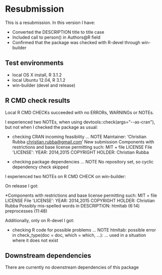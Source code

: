 # Resubmission
This is a resubmission. In this version I have:

* Converted the DESCRIPTION title to title case
* Included call to person() in Authors@R field
* Confirmed that the package was checked with R-devel through win-builder

## Test environments
* local OS X install, R 3.1.2
* local Ubuntu 12.04, R 3.1.2
* win-builder (devel and release)

## R CMD check results
Local R CMD CHECKs succeeded with no ERRORs, WARNINGs or NOTEs. 

I experienced two NOTEs, when using devtools::check(args="--as-cran"), but not when I checked the package as usual:

* checking CRAN incoming feasibility ... NOTE
  Maintainer: ‘Christian Rubba <christian.rubba@gmail.com>’
  New submission
  Components with restrictions and base license permitting such:
  MIT + file LICENSE
  File 'LICENSE':
  YEAR: 2014,2015
  COPYRIGHT HOLDER: Christian Rubba
  
* checking package dependencies ... NOTE
  No repository set, so cyclic dependency check skipped
  
I experienced two NOTEs on R CMD CHECK on win-builder:

On release I got:

*Components with restrictions and base license permitting such:
  MIT + file LICENSE 
  File 'LICENSE':
  YEAR: 2014,2015
  COPYRIGHT HOLDER: Christian Rubba
  Possibly mis-spelled words in DESCRIPTION:
  htmltab (6:14)
  preprocesses (11:48)
  
Additionally, only on R-devel I got:

* checking R code for possible problems ... NOTE
  htmltab: possible error in check_type(doc = doc, which = which, ...):
  ... used in a situation where it does not exist

## Downstream dependencies
There are currently no downstream dependencies of this package
